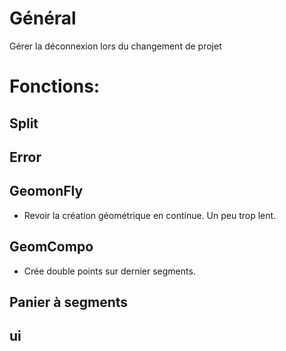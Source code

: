 # Général
Gérer la déconnexion lors du changement de projet

# Fonctions:
## Split

## Error

## GeomonFly
* Revoir la création géométrique en continue. Un peu trop lent.

## GeomCompo
* Crée double points sur dernier segments.

## Panier à segments

## ui
